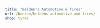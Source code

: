 ```yaml
---
title: "Belden's Automotive & Tires"
url: /boerne/beldens-automotive-and-tires/
shop: tyres
---
```

